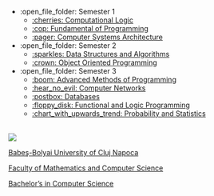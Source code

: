 <ul>
  <li>:open_file_folder: Semester 1
    <ul>
      <li>
        <a href="https://github.com/teodoradra/Computational-Logic"> 
          :cherries:  Computational Logic 
        </a>
      </li>
      <li>
        <a href="https://github.com/teodoradra/Fundamental-of-Programming"> 
          :cop:  Fundamental of Programming 
        </a>
      </li>
      <li>
        <a href="https://github.com/teodoradra/Computer-Systems-Architecture"> 
          :pager:  Computer Systems Architecture
        </a>
      </li>
    </ul>
  </li>
  <li>:open_file_folder: Semester 2
    <ul>
      <li>
        <a href="https://github.com/teodoradra/Data-Structures-and-Algorithms"> 
          :sparkles:  Data Structures and Algorithms 
        </a>
      </li>
      <li>
        <a href="https://github.com/teodoradra/Object-Oriented-Programming"> 
          :crown:  Object Oriented Programming 
        </a>
      </li>
    </ul>
  </li>
  <li>:open_file_folder: Semester 3
    <ul>
      <li>
        <a href="https://github.com/teodoradra/MAP"> 
          :boom:  Advanced Methods of Programming 
        </a>
      </li>
      <li>
        <a href="https://github.com/teodoradra/Computer-Networks"> 
          :hear_no_evil:  Computer Networks 
        </a>
      </li>
      <li>
        <a href="https://github.com/teodoradra/Databases"> 
          :postbox:  Databases 
        </a>
      </li>
      <li>
        <a href="https://github.com/teodoradra/Functional-and-Logic-Programming"> 
          :floppy_disk:  Functional and Logic Programming 
        </a>
      </li>
      <li>
        <a href="https://github.com/teodoradra/Probability-and-Statistics"> 
          :chart_with_upwards_trend:  Probability and Statistics
        </a>
      </li>
    </ul>
  </li>
</ul>

<br>
<img src="http://www.chem.ubbcluj.ro/romana/conferinte/MEEMB/archive/pictures/ubb.gif" />
<a href="http://www.cs.ubbcluj.ro">
<p> Babeş-Bolyai University of Cluj Napoca </p>
<p> Faculty of Mathematics and Computer Science </p>
<p> Bachelor’s in Computer Science </p>
</a>
<br>
